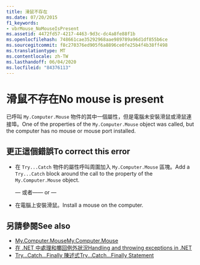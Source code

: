 ```yaml
---
title: 滑鼠不存在
ms.date: 07/20/2015
f1_keywords:
- vbrMouse_NoMouseIsPresent
ms.assetid: 4472fd57-4217-4463-9d3c-dc4a8fe88f1b
ms.openlocfilehash: 748661cae35292968aae989789a96d1df855b6ce
ms.sourcegitcommit: f8c270376ed905f6a8896ce0fe25b4f4b38ff498
ms.translationtype: MT
ms.contentlocale: zh-TW
ms.lasthandoff: 06/04/2020
ms.locfileid: "84376113"
---
```

# <a name="no-mouse-is-present"></a><span data-ttu-id="ae3c0-102">滑鼠不存在</span><span class="sxs-lookup"><span data-stu-id="ae3c0-102">No mouse is present</span></span>
<span data-ttu-id="ae3c0-103">已呼叫 `My.Computer.Mouse` 物件的其中一個屬性，但是電腦未安裝滑鼠或滑鼠連接埠。</span><span class="sxs-lookup"><span data-stu-id="ae3c0-103">One of the properties of the `My.Computer.Mouse` object was called, but the computer has no mouse or mouse port installed.</span></span>  
  
## <a name="to-correct-this-error"></a><span data-ttu-id="ae3c0-104">更正這個錯誤</span><span class="sxs-lookup"><span data-stu-id="ae3c0-104">To correct this error</span></span>  
  
- <span data-ttu-id="ae3c0-105">在 `Try...Catch` 物件的屬性呼叫周圍加入 `My.Computer.Mouse` 區塊。</span><span class="sxs-lookup"><span data-stu-id="ae3c0-105">Add a `Try...Catch` block around the call to the property of the `My.Computer.Mouse` object.</span></span>  
  
     <span data-ttu-id="ae3c0-106">— 或者—</span><span class="sxs-lookup"><span data-stu-id="ae3c0-106">— or —</span></span>  
  
- <span data-ttu-id="ae3c0-107">在電腦上安裝滑鼠。</span><span class="sxs-lookup"><span data-stu-id="ae3c0-107">Install a mouse on the computer.</span></span>  
  
## <a name="see-also"></a><span data-ttu-id="ae3c0-108">另請參閱</span><span class="sxs-lookup"><span data-stu-id="ae3c0-108">See also</span></span>

- [<span data-ttu-id="ae3c0-109">My.Computer.Mouse</span><span class="sxs-lookup"><span data-stu-id="ae3c0-109">My.Computer.Mouse</span></span>](xref:Microsoft.VisualBasic.Devices.Mouse)
- [<span data-ttu-id="ae3c0-110">在 .NET 中處理和擲回例外狀況</span><span class="sxs-lookup"><span data-stu-id="ae3c0-110">Handling and throwing exceptions in .NET</span></span>](../../standard/exceptions/index.md)
- [<span data-ttu-id="ae3c0-111">Try...Catch...Finally 陳述式</span><span class="sxs-lookup"><span data-stu-id="ae3c0-111">Try...Catch...Finally Statement</span></span>](../language-reference/statements/try-catch-finally-statement.md)
